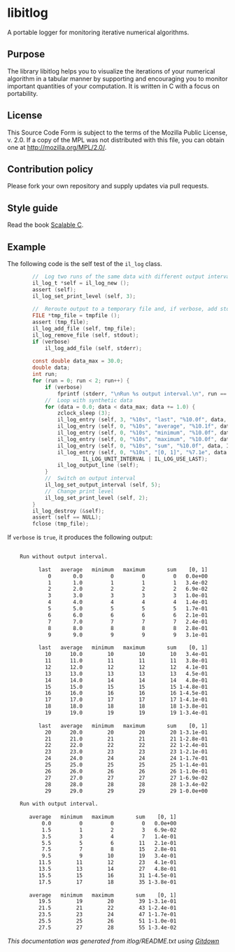 
<A name="toc1-3" title="libitlog"></A>
libitlog
========

A portable logger for monitoring iterative numerical algorithms.

<A name="toc2-9" title="Purpose"></A>
Purpose
-------

The library libitlog helps you to visualize the iterations of your numerical
algorithm in a tabular manner by supporting and encouraging you to monitor
important quantities of your computation. It is written in C with a
focus on portability.

<A name="toc2-18" title="License"></A>
License
-------

This Source Code Form is subject to the terms of the Mozilla Public License, v.
2.0. If a copy of the MPL was not distributed with this file, you can obtain one
at <http://mozilla.org/MPL/2.0/>.

<A name="toc2-26" title="Contribution policy"></A>
Contribution policy
-------------------

Please fork your own repository and supply updates via pull requests.

<A name="toc2-32" title="Style guide"></A>
Style guide
-----------

Read the book [Scalable C](https://www.gitbook.com/book/hintjens/scalable-c/details).

<A name="toc2-38" title="Example"></A>
Example
-------

The following code is the self test of the `il_log` class.

```c
        //  Log two runs of the same data with different output intervals and print levels.
        il_log_t *self = il_log_new ();
        assert (self);
        il_log_set_print_level (self, 3);
    
        //  Reroute output to a temporary file and, if verbose, add stderr
        FILE *tmp_file = tmpfile ();
        assert (tmp_file);
        il_log_add_file (self, tmp_file);
        il_log_remove_file (self, stdout);
        if (verbose)
            il_log_add_file (self, stderr);
    
        const double data_max = 30.0;
        double data;
        int run;
        for (run = 0; run < 2; run++) {
            if (verbose)
                fprintf (stderr, "\nRun %s output interval.\n", run == 0? "without": "with");
            //  Loop with synthetic data
            for (data = 0.0; data < data_max; data += 1.0) {
                zclock_sleep (3);
                il_log_entry (self, 3, "%10s", "last", "%10.0f", data, IL_LOG_USE_LAST);
                il_log_entry (self, 0, "%10s", "average", "%10.1f", data, IL_LOG_USE_AVERAGE);
                il_log_entry (self, 0, "%10s", "minimum", "%10.0f", data, IL_LOG_USE_MIN);
                il_log_entry (self, 0, "%10s", "maximum", "%10.0f", data, IL_LOG_USE_MAX);
                il_log_entry (self, 0, "%10s", "sum", "%10.0f", data, IL_LOG_USE_SUM);
                il_log_entry (self, 0, "%10s", "[0, 1]", "%7.1e", data / (data_max-1.0),
                        IL_LOG_UNIT_INTERVAL | IL_LOG_USE_LAST);
                il_log_output_line (self);
            }
            //  Switch on output interval
            il_log_set_output_interval (self, 5);
            //  Change print level
            il_log_set_print_level (self, 2);
        }
        il_log_destroy (&self);
        assert (self == NULL);
        fclose (tmp_file);
```

If `verbose` is `true`, it produces the following output:

```txt
    
    Run without output interval.
    
          last   average   minimum   maximum       sum    [0, 1]
             0       0.0         0         0         0   0.0e+00
             1       1.0         1         1         1   3.4e-02
             2       2.0         2         2         2   6.9e-02
             3       3.0         3         3         3   1.0e-01
             4       4.0         4         4         4   1.4e-01
             5       5.0         5         5         5   1.7e-01
             6       6.0         6         6         6   2.1e-01
             7       7.0         7         7         7   2.4e-01
             8       8.0         8         8         8   2.8e-01
             9       9.0         9         9         9   3.1e-01
    
          last   average   minimum   maximum       sum    [0, 1]
            10      10.0        10        10        10   3.4e-01
            11      11.0        11        11        11   3.8e-01
            12      12.0        12        12        12   4.1e-01
            13      13.0        13        13        13   4.5e-01
            14      14.0        14        14        14   4.8e-01
            15      15.0        15        15        15 1-4.8e-01
            16      16.0        16        16        16 1-4.5e-01
            17      17.0        17        17        17 1-4.1e-01
            18      18.0        18        18        18 1-3.8e-01
            19      19.0        19        19        19 1-3.4e-01
    
          last   average   minimum   maximum       sum    [0, 1]
            20      20.0        20        20        20 1-3.1e-01
            21      21.0        21        21        21 1-2.8e-01
            22      22.0        22        22        22 1-2.4e-01
            23      23.0        23        23        23 1-2.1e-01
            24      24.0        24        24        24 1-1.7e-01
            25      25.0        25        25        25 1-1.4e-01
            26      26.0        26        26        26 1-1.0e-01
            27      27.0        27        27        27 1-6.9e-02
            28      28.0        28        28        28 1-3.4e-02
            29      29.0        29        29        29 1-0.0e+00
    
    Run with output interval.
    
       average   minimum   maximum       sum    [0, 1]
           0.0         0         0         0   0.0e+00
           1.5         1         2         3   6.9e-02
           3.5         3         4         7   1.4e-01
           5.5         5         6        11   2.1e-01
           7.5         7         8        15   2.8e-01
           9.5         9        10        19   3.4e-01
          11.5        11        12        23   4.1e-01
          13.5        13        14        27   4.8e-01
          15.5        15        16        31 1-4.5e-01
          17.5        17        18        35 1-3.8e-01
    
       average   minimum   maximum       sum    [0, 1]
          19.5        19        20        39 1-3.1e-01
          21.5        21        22        43 1-2.4e-01
          23.5        23        24        47 1-1.7e-01
          25.5        25        26        51 1-1.0e-01
          27.5        27        28        55 1-3.4e-02
```

_This documentation was generated from itlog/README.txt using [Gitdown](https://github.com/zeromq/gitdown)_
